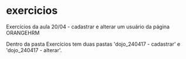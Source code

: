 # exercicios
Exercícios da aula 20/04 - cadastrar e alterar um usuário da página ORANGEHRM

Dentro da pasta Exercícios tem duas pastas 'dojo_240417 - cadastrar' e 'dojo_240417 - alterar'.
